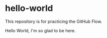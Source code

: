 # hello-world
This repository is for practicing the GitHub Flow.

Hello World, I'm so glad to be here.
